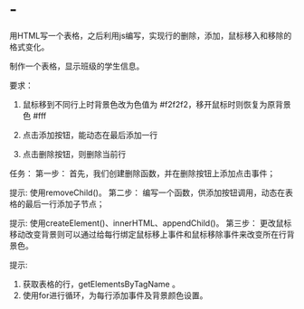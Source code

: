 # -
用HTML写一个表格，之后利用js编写，实现行的删除，添加，鼠标移入和移除的格式变化。

制作一个表格，显示班级的学生信息。

要求：

1. 鼠标移到不同行上时背景色改为色值为 #f2f2f2，移开鼠标时则恢复为原背景色 #fff

2. 点击添加按钮，能动态在最后添加一行

3. 点击删除按钮，则删除当前行

任务：
第一步： 首先，我们创建删除函数，并在删除按钮上添加点击事件；

提示: 使用removeChild()。
第二步： 编写一个函数，供添加按钮调用，动态在表格的最后一行添加子节点；

提示: 使用createElement()、innerHTML、appendChild()。
第三步： 更改鼠标移动改变背景则可以通过给每行绑定鼠标移上事件和鼠标移除事件来改变所在行背景色。

提示:
1. 获取表格的行，getElementsByTagName 。
2. 使用for进行循环，为每行添加事件及背景颜色设置。
